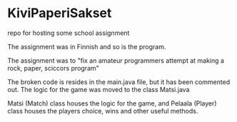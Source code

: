 # KiviPaperiSakset
repo for hosting some school assignment

The assignment was in Finnish and so is the program. 

The assignment was to "fix an amateur programmers attempt at making a rock, paper, sciccors program"

The broken code is resides in the main.java file, but it has been commented out. The logic for the game was moved to the class Matsi.java

Matsi (Match) class houses the logic for the game, and Pelaala (Player) class houses the players choice, wins and other useful methods.

